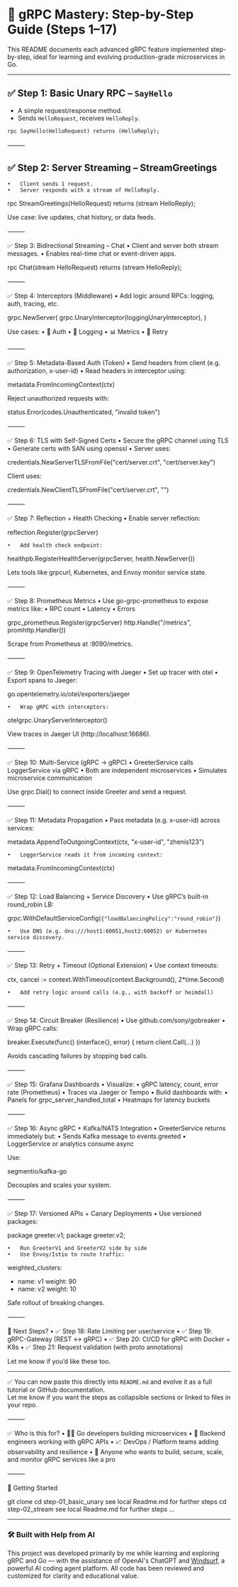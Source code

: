 
# 🧠 gRPC Mastery: Step-by-Step Guide (Steps 1–17)

This README documents each advanced gRPC feature implemented step-by-step, ideal for learning and evolving production-grade microservices in Go.


---

## ✅ Step 1: Basic Unary RPC – `SayHello`

- A simple request/response method.
- Sends `HelloRequest`, receives `HelloReply`.

```proto
rpc SayHello(HelloRequest) returns (HelloReply);
```

⸻

## ✅ Step 2: Server Streaming – StreamGreetings
	•	Client sends 1 request.
	•	Server responds with a stream of HelloReply.

rpc StreamGreetings(HelloRequest) returns (stream HelloReply);

Use case: live updates, chat history, or data feeds.

⸻

✅ Step 3: Bidirectional Streaming – Chat
	•	Client and server both stream messages.
	•	Enables real-time chat or event-driven apps.

rpc Chat(stream HelloRequest) returns (stream HelloReply);

⸻

✅ Step 4: Interceptors (Middleware)
	•	Add logic around RPCs: logging, auth, tracing, etc.

grpc.NewServer(
  grpc.UnaryInterceptor(loggingUnaryInterceptor),
)

Use cases:
	•	🔐 Auth
	•	📝 Logging
	•	📊 Metrics
	•	🔁 Retry

⸻

✅ Step 5: Metadata-Based Auth (Token)
	•	Send headers from client (e.g. authorization, x-user-id)
	•	Read headers in interceptor using:

metadata.FromIncomingContext(ctx)

Reject unauthorized requests with:

status.Error(codes.Unauthenticated, "invalid token")

⸻

✅ Step 6: TLS with Self-Signed Certs
	•	Secure the gRPC channel using TLS
	•	Generate certs with SAN using openssl
	•	Server uses:

credentials.NewServerTLSFromFile("cert/server.crt", "cert/server.key")

Client uses:

credentials.NewClientTLSFromFile("cert/server.crt", "")

⸻

✅ Step 7: Reflection + Health Checking
	•	Enable server reflection:

reflection.Register(grpcServer)

	•	Add health check endpoint:

healthpb.RegisterHealthServer(grpcServer, health.NewServer())

Lets tools like grpcurl, Kubernetes, and Envoy monitor service state.

⸻

✅ Step 8: Prometheus Metrics
	•	Use go-grpc-prometheus to expose metrics like:
	•	RPC count
	•	Latency
	•	Errors

grpc_prometheus.Register(grpcServer)
http.Handle("/metrics", promhttp.Handler())

Scrape from Prometheus at :9090/metrics.

⸻

✅ Step 9: OpenTelemetry Tracing with Jaeger
	•	Set up tracer with otel
	•	Export spans to Jaeger:

go.opentelemetry.io/otel/exporters/jaeger

	•	Wrap gRPC with interceptors:

otelgrpc.UnaryServerInterceptor()

View traces in Jaeger UI (http://localhost:16686).

⸻

✅ Step 10: Multi-Service (gRPC → gRPC)
	•	GreeterService calls LoggerService via gRPC
	•	Both are independent microservices
	•	Simulates microservice communication

Use grpc.Dial() to connect inside Greeter and send a request.

⸻

✅ Step 11: Metadata Propagation
	•	Pass metadata (e.g. x-user-id) across services:

metadata.AppendToOutgoingContext(ctx, "x-user-id", "zhenis123")

	•	LoggerService reads it from incoming context:

metadata.FromIncomingContext(ctx)

⸻

✅ Step 12: Load Balancing + Service Discovery
	•	Use gRPC’s built-in round_robin LB:

grpc.WithDefaultServiceConfig(`{"loadBalancingPolicy":"round_robin"}`)

	•	Use DNS (e.g. dns:///host1:60051,host2:60052) or Kubernetes service discovery.

⸻

✅ Step 13: Retry + Timeout (Optional Extension)
	•	Use context timeouts:

ctx, cancel := context.WithTimeout(context.Background(), 2*time.Second)

	•	Add retry logic around calls (e.g., with backoff or heimdall)

⸻

✅ Step 14: Circuit Breaker (Resilience)
	•	Use github.com/sony/gobreaker
	•	Wrap gRPC calls:

breaker.Execute(func() (interface{}, error) {
  return client.Call(...)
})

Avoids cascading failures by stopping bad calls.

⸻

✅ Step 15: Grafana Dashboards
	•	Visualize:
	•	gRPC latency, count, error rate (Prometheus)
	•	Traces via Jaeger or Tempo
	•	Build dashboards with:
	•	Panels for grpc_server_handled_total
	•	Heatmaps for latency buckets

⸻

✅ Step 16: Async gRPC + Kafka/NATS Integration
	•	GreeterService returns immediately but:
	•	Sends Kafka message to events.greeted
	•	LoggerService or analytics consume async

Use:

segmentio/kafka-go

Decouples and scales your system.

⸻

✅ Step 17: Versioned APIs + Canary Deployments
	•	Use versioned packages:

package greeter.v1;
package greeter.v2;

	•	Run GreeterV1 and GreeterV2 side by side
	•	Use Envoy/Istio to route traffic:

weighted_clusters:
  - name: v1  weight: 90
  - name: v2  weight: 10

Safe rollout of breaking changes.

⸻

👋 Next Steps?
	•	✅ Step 18: Rate Limiting per user/service
	•	✅ Step 19: gRPC-Gateway (REST ↔ gRPC)
	•	✅ Step 20: CI/CD for gRPC with Docker + K8s
	•	✅ Step 21: Request validation (with proto annotations)

Let me know if you’d like these too.

---

✅ You can now paste this directly into `README.md` and evolve it as a full tutorial or GitHub documentation.  
Let me know if you want the steps as collapsible sections or linked to files in your repo.


⸻

✅ Who is this for?
	•	👨‍💻 Go developers building microservices
	•	🧪 Backend engineers working with gRPC APIs
	•	📈 DevOps / Platform teams adding observability and resilience
	•	🧠 Anyone who wants to build, secure, scale, and monitor gRPC services like a pro

⸻

🚀 Getting Started

git clone
cd step-01_basic_unary
see local Readme.md for further steps
cd step-02_stream
see local Readme.md for further steps
...

---
### 🛠️ Built with Help from AI

This project was developed primarily by me while learning and exploring gRPC and Go — with the assistance of OpenAI's ChatGPT and [Windsurf](https://windsurf.ai), a powerful AI coding agent platform. All code has been reviewed and customized for clarity and educational value.
